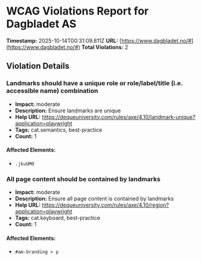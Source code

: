 # WCAG Violations Report for Dagbladet AS

**Timestamp:** 2025-10-14T00:31:09.811Z
**URL:** [https://www.dagbladet.no/#](https://www.dagbladet.no/#)
**Total Violations:** 2

## Violation Details

### Landmarks should have a unique role or role/label/title (i.e. accessible name) combination

- **Impact:** moderate
- **Description:** Ensure landmarks are unique
- **Help URL:** https://dequeuniversity.com/rules/axe/4.10/landmark-unique?application=playwright
- **Tags:** cat.semantics, best-practice
- **Count:** 1

#### Affected Elements:

- `.jkuUMO`

### All page content should be contained by landmarks

- **Impact:** moderate
- **Description:** Ensure all page content is contained by landmarks
- **Help URL:** https://dequeuniversity.com/rules/axe/4.10/region?application=playwright
- **Tags:** cat.keyboard, best-practice
- **Count:** 1

#### Affected Elements:

- `#am-branding > p`
